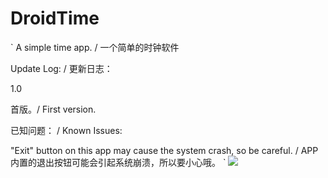 # DroidTime
`
A simple time app. / 一个简单的时钟软件

Update Log: / 更新日志：

1.0                

首版。/ First version.

已知问题： / Known Issues:       

"Exit" button on this app may cause the system crash, so be careful. / APP内置的退出按钮可能会引起系统崩溃，所以要小心哦。
`
![](https://user-images.githubusercontent.com/28653235/35390694-3e16b9c6-0217-11e8-8cc3-8433a7d3aa83.png)
